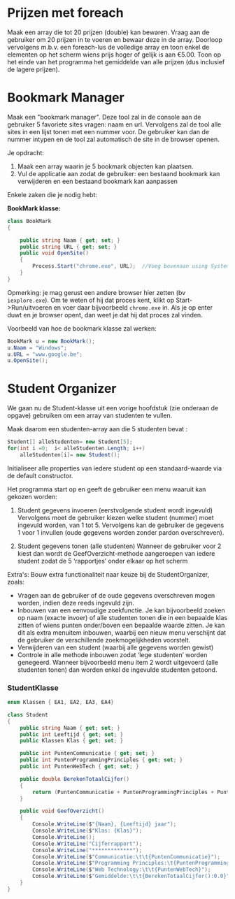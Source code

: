 # Prijzen met foreach

Maak een array die tot 20 prijzen (double) kan bewaren. Vraag aan de gebruiker om 20 prijzen in te voeren en bewaar deze in de array. Doorloop vervolgens m.b.v. een foreach-lus de volledige array en toon enkel de elementen op het scherm wiens prijs hoger of gelijk is aan €5.00. Toon op het einde van het programma het gemiddelde van alle prijzen (dus inclusief de lagere prijzen).

# Bookmark Manager

Maak een "bookmark manager". Deze tool zal in de console aan de gebruiker 5 favoriete sites vragen: naam en url. Vervolgens zal de tool alle sites in een lijst tonen met een nummer voor. De gebruiker kan dan de nummer intypen en de tool zal automatisch de site in de browser openen. 

Je opdracht:

1. Maak een array waarin je 5 bookmark objecten kan plaatsen. 
2. Vul de applicatie aan zodat de gebruiker: een bestaand bookmark kan verwijderen en een bestaand bookmark kan aanpassen

Enkele zaken die je nodig hebt:

**BookMark klasse:**
```csharp
class BookMark
{

    public string Naam { get; set; }
    public string URL { get; set; }
    public void OpenSite()
    {
        Process.Start("chrome.exe", URL);  //Voeg bovenaan using System.Diagnostics; toe
    }
}
```

Opmerking: je mag gerust een andere browser hier zetten (bv ``iexplore.exe``). Om te weten of hij dat proces kent, klikt op Start->Run/uitvoeren en voer daar bijvoorbeeld ``chrome.exe`` in. Als je op enter duwt en je browser opent, dan weet je dat hij dat proces zal vinden.

Voorbeeld van hoe de bookmark klasse zal werken:

```csharp
BookMark u = new BookMark();
u.Naam = "Windows";
u.URL = "www.google.be";
u.OpenSite();
```

# Student Organizer

We gaan nu de Student-klasse uit een vorige hoofdstuk (zie onderaan de opgave) gebruiken om een array van studenten te vullen.

Maak daarom een studenten-array aan die 5 studenten bevat :

```csharp
Student[] alleStudenten= new Student[5];
for(int i =0;  i< alleStudenten.Length; i++)
    alleStudenten[i]= new Student();
```

Initialiseer alle properties van iedere student op een standaard-waarde via de default constructor.
 
Het programma start op en geeft de gebruiker een menu waaruit kan gekozen worden:

1. Student gegevens invoeren (eerstvolgende student wordt ingevuld)
Vervolgens moet de gebruiker kiezen welke student (nummer) moet ingevuld worden, van 1 tot 5. Vervolgens kan de gebruiker de gegevens 1 voor 1 invullen (oude gegevens worden zonder pardon overschreven).

 
2. Student gegevens tonen (alle studenten)
Wanneer de gebruiker voor 2 kiest dan wordt de GeefOverzicht-methode aangeroepen van iedere student zodat de 5 ‘rapportjes’ onder elkaar op het scherm 

Extra's:
Bouw extra functionaliteit naar keuze bij de StudentOrganizer, zoals:
* Vragen aan de gebruiker of de oude gegevens overschreven mogen worden, indien deze reeds ingevuld zijn.
* Inbouwen van een eenvoudige zoekfunctie. Je kan bijvoorbeeld zoeken op naam (exacte invoer) of alle studenten tonen die in een bepaalde klas zitten of wiens punten onder/boven een bepaalde waarde zitten. Je kan dit als extra menuitem inbouwen, waarbij een nieuw menu verschijnt dat de gebruiker de verschillende zoekmogelijkheden voorstelt.
* Verwijderen van een student (waarbij alle gegevens worden gewist)
* Controle in alle methode inbouwen zodat ‘lege studenten’ worden genegeerd. Wanneer bijvoorbeeld menu item 2 wordt uitgevoerd (alle studenten tonen) dan worden enkel de ingevulde studenten getoond.


### StudentKlasse
```csharp
enum Klassen { EA1, EA2, EA3, EA4}

class Student
{
    public string Naam { get; set; }
    public int Leeftijd { get; set; }
    public Klassen Klas { get; set; }

    public int PuntenCommunicatie { get; set; }
    public int PuntenProgrammingPrinciples { get; set; }
    public int PuntenWebTech { get; set; }

    public double BerekenTotaalCijfer()
    {
        return (PuntenCommunicatie + PuntenProgrammingPrinciples + PuntenWebTech) / 3.0;
    }

    public void GeefOverzicht()
    {
        Console.WriteLine($"{Naam}, {Leeftijd} jaar");
        Console.WriteLine($"Klas: {Klas}");
        Console.WriteLine();
        Console.WriteLine("Cijferrapport");
        Console.WriteLine("*************");
        Console.WriteLine($"Communicatie:\t\t{PuntenCommunicatie}");
        Console.WriteLine($"Programming Principles:\t{PuntenProgrammingPrinciples}");
        Console.WriteLine($"Web Technology:\t\t{PuntenWebTech}");
        Console.WriteLine($"Gemiddelde:\t\t{BerekenTotaalCijfer():0.0}");
    }
}
```